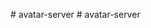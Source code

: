                                     #   a v a t a r - s e r v e r  
 #   a v a t a r - s e r v e r  
 